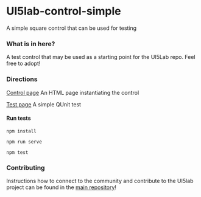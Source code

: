 # UI5lab-control-simple
A simple square control that can be used for testing

### What is in here?

A test control that may be used as a starting point for the UI5Lab repo.
Feel free to adopt!

### Directions

[Control page](src/ui5lab/control/index.html) An HTML page instantiating the control

[Test page](test/ui5lab/control/Square.qunit.html) A simple QUnit test


#### Run tests

`npm install`

`npm run serve`

`npm test`


### Contributing

Instructions how to connect to the community and contribute to the UI5lab project can be found in the [main repository](https://github.com/openui5/UI5Lab/)!
